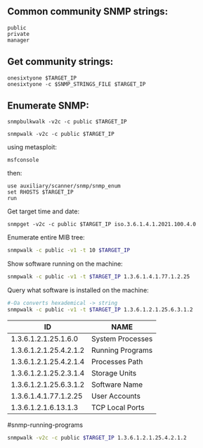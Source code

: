 
Common community SNMP strings:
---
```text
public
private
manager
```

Get community strings:
---
```shell
onesixtyone $TARGET_IP
onesixtyone -c $SNMP_STRINGS_FILE $TARGET_IP
```

Enumerate SNMP:
---
```shell
snmpbulkwalk -v2c -c public $TARGET_IP
```

```shell
snmpwalk -v2c -c public $TARGET_IP
```

using metasploit:

```
msfconsole
```

then:

```metasploit
use auxiliary/scanner/snmp/snmp_enum
set RHOSTS $TARGET_IP
run
```

Get target time and date:

```
snmpget -v2c -c public $TARGET_IP iso.3.6.1.4.1.2021.100.4.0
```

Enumerate entire MIB tree:

```bash
snmpwalk -c public -v1 -t 10 $TARGET_IP
```

Show software running on the machine:
```bash
snmpwalk -c public -v1 -t $TARGET_IP 1.3.6.1.4.1.77.1.2.25
```

Query what software is installed on the machine:

```bash
#-Oa converts hexademical -> string
snmpwalk -c public -v1 -t $TARGET_IP 1.3.6.1.2.1.25.6.3.1.2
```


|ID|NAME|
|------------------------|------------------|
| 1.3.6.1.2.1.25.1.6.0   | System Processes | 
| 1.3.6.1.2.1.25.4.2.1.2 | Running Programs |
| 1.3.6.1.2.1.25.4.2.1.4 | Processes Path   |
| 1.3.6.1.2.1.25.2.3.1.4 | Storage Units    |
| 1.3.6.1.2.1.25.6.3.1.2 | Software Name    |
| 1.3.6.1.4.1.77.1.2.25  | User Accounts    |
| 1.3.6.1.2.1.6.13.1.3   | TCP Local Ports  |

#snmp-running-programs
```bash
snmpwalk -v2c -c public $TARGET_IP 1.3.6.1.2.1.25.4.2.1.2
```